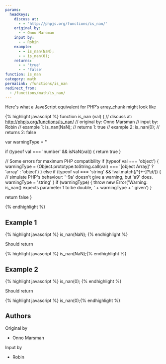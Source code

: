 ```yaml
---
params:
  headKeys:
    discuss at:
      - - 'http://phpjs.org/functions/is_nan/'
    original by:
      - - Onno Marsman
    input by:
      - - Robin
    example:
      - - is_nan(NaN);
      - - is_nan(0);
    returns:
      - - 'true'
      - - 'false'
function: is_nan
category: math
permalink: /functions/is_nan
redirect_from:
  - /functions/math/is_nan/
---
```


<!-- WARNING! This file is auto generated by `npm run web:inject`, do not edit by hand -->

Here's what a JavaScript equivalent for PHP’s array_chunk might look like

{% highlight javascript %}
function is_nan (val) {
  //  discuss at: http://phpjs.org/functions/is_nan/
  // original by: Onno Marsman
  //    input by: Robin
  //   example 1: is_nan(NaN);
  //   returns 1: true
  //   example 2: is_nan(0);
  //   returns 2: false

  var warningType = ''

  if (typeof val === 'number' && isNaN(val)) {
    return true
  }

  // Some errors for maximum PHP compatibility
  if (typeof val === 'object') {
    warningType = (Object.prototype.toString.call(val) === '[object Array]' ? 'array' : 'object')
  } else if (typeof val === 'string' && !val.match(/^[\+\-]?\d/)) {
    // simulate PHP's behaviour: '-9a' doesn't give a warning, but 'a9' does.
    warningType = 'string'
  }
  if (warningType) {
    throw new Error('Warning: is_nan() expects parameter 1 to be double, ' + warningType + ' given')
  }

  return false
}

{% endhighlight %}

## Example 1

{% highlight javascript %}
is_nan(NaN);
{% endhighlight %}

Should return

{% highlight javascript %}
is_nan(NaN);{% endhighlight %}

## Example 2

{% highlight javascript %}
is_nan(0);
{% endhighlight %}

Should return

{% highlight javascript %}
is_nan(0);{% endhighlight %}


## Authors


Original by

- Onno Marsman


Input by

- Robin

